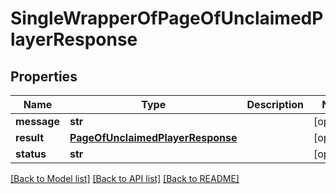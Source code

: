 # SingleWrapperOfPageOfUnclaimedPlayerResponse

## Properties
Name | Type | Description | Notes
------------ | ------------- | ------------- | -------------
**message** | **str** |  | [optional] 
**result** | [**PageOfUnclaimedPlayerResponse**](PageOfUnclaimedPlayerResponse.md) |  | [optional] 
**status** | **str** |  | [optional] 

[[Back to Model list]](../README.md#documentation-for-models) [[Back to API list]](../README.md#documentation-for-api-endpoints) [[Back to README]](../README.md)

